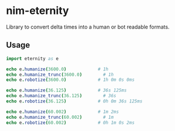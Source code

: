 nim-eternity
============

Library to convert delta times into a human or bot readable formats.

## Usage

```nim
import eternity as e

echo e.humanize(3600.0)		       # 1h
echo e.humanize_trunc(3600.0)		 # 1h
echo e.robotize(3600.0)		       # 1h 0m 0s 0ms

echo e.humanize(36.125)		       # 36s 125ms
echo e.humanize_trunc(36.125)		 # 36s
echo e.robotize(36.125)		       # 0h 0m 36s 125ms

echo e.humanize(60.002)		       # 1m 2ms
echo e.humanize_trunc(60.002)		 # 1m
echo e.robotize(60.002)		       # 0h 1m 0s 2ms
```


